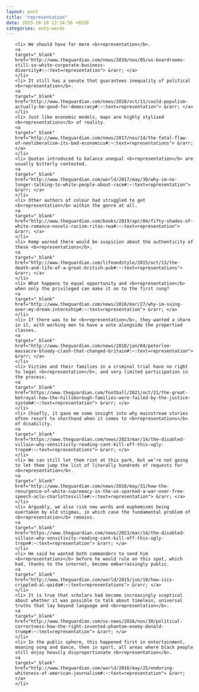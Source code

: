 ```yaml
---
layout: post
title: "representation"
date: 2023-10-10 12:34:56 +0530
categories: auto-words
---
```

<ol>

    <li> We should have far more <b>representation</b>.
    <a 
    target="_blank" 
    href="http://www.theguardian.com/news/2019/nov/05/us-boardrooms-still-so-white-corporate-business-diversity#:~:text=representation"> &rarr; </a>
    </li>
    <li> It still has a senate that guarantees inequality of political <b>representation</b>.
    <a 
    target="_blank" 
    href="http://www.theguardian.com/news/2018/oct/11/could-populism-actually-be-good-for-democracy#:~:text=representation"> &rarr; </a>
    </li>
    <li> Just like economic models, maps are highly stylised <b>representations</b> of reality.
    <a 
    target="_blank" 
    href="http://www.theguardian.com/news/2017/nov/14/the-fatal-flaw-of-neoliberalism-its-bad-economics#:~:text=representations"> &rarr; </a>
    </li>
    <li> Quotas introduced to balance unequal <b>representation</b> are usually bitterly contested.
    <a 
    target="_blank" 
    href="http://www.theguardian.com/world/2017/may/30/why-im-no-longer-talking-to-white-people-about-race#:~:text=representation"> &rarr; </a>
    </li>
    <li> Other authors of colour had struggled to get <b>representation</b> within the genre at all.
    <a 
    target="_blank" 
    href="http://www.theguardian.com/books/2019/apr/04/fifty-shades-of-white-romance-novels-racism-ritas-rwa#:~:text=representation"> &rarr; </a>
    </li>
    <li> Kemp warned there would be suspicion about the authenticity of these <b>representations</b>.
    <a 
    target="_blank" 
    href="http://www.theguardian.com/lifeandstyle/2015/oct/13/the-death-and-life-of-a-great-british-pub#:~:text=representations"> &rarr; </a>
    </li>
    <li> What happens to equal opportunity and <b>representation</b> when only the privileged can make it on to the first rung?
    <a 
    target="_blank" 
    href="http://www.theguardian.com/news/2018/mar/27/why-im-suing-over-my-dream-internship#:~:text=representation"> &rarr; </a>
    </li>
    <li> If there was to be <b>representation</b>, they wanted a share in it, with working men to have a vote alongside the propertied classes.
    <a 
    target="_blank" 
    href="http://www.theguardian.com/news/2018/jan/04/peterloo-massacre-bloody-clash-that-changed-britain#:~:text=representation"> &rarr; </a>
    </li>
    <li> Victims and their families in a criminal trial have no right to legal <b>representation</b>, and very limited participation in the process.
    <a 
    target="_blank" 
    href="https://www.theguardian.com/football/2021/oct/21/the-great-betrayal-how-the-hillsborough-families-were-failed-by-the-justice-system#:~:text=representation"> &rarr; </a>
    </li>
    <li> Chiefly, it gave me some insight into why mainstream stories often resort to shorthand when it comes to <b>representations</b> of disability.
    <a 
    target="_blank" 
    href="https://www.theguardian.com/news/2023/mar/14/the-disabled-villain-why-sensitivity-reading-cant-kill-off-this-ugly-trope#:~:text=representations"> &rarr; </a>
    </li>
    <li> We can still let them riot at this park, but we’re not going to let them jump the list of literally hundreds of requests for <b>representation</b>.
    <a 
    target="_blank" 
    href="http://www.theguardian.com/news/2018/may/31/how-the-resurgence-of-white-supremacy-in-the-us-sparked-a-war-over-free-speech-aclu-charlottesville#:~:text=representation"> &rarr; </a>
    </li>
    <li> Arguably, we also risk new words and euphemisms being overtaken by old stigmas, in which case the fundamental problem of <b>representation</b> remains.
    <a 
    target="_blank" 
    href="https://www.theguardian.com/news/2023/mar/14/the-disabled-villain-why-sensitivity-reading-cant-kill-off-this-ugly-trope#:~:text=representation"> &rarr; </a>
    </li>
    <li> He said he wanted both commanders to send him <b>representations</b> before he would rule on this spat, which had, thanks to the internet, become embarrassingly public.
    <a 
    target="_blank" 
    href="http://www.theguardian.com/world/2015/jun/10/how-isis-crippled-al-qaida#:~:text=representations"> &rarr; </a>
    </li>
    <li> It is true that scholars had become increasingly sceptical about whether it was possible to talk about timeless, universal truths that lay beyond language and <b>representation</b>.
    <a 
    target="_blank" 
    href="http://www.theguardian.com/us-news/2016/nov/30/political-correctness-how-the-right-invented-phantom-enemy-donald-trump#:~:text=representation"> &rarr; </a>
    </li>
    <li> In the public sphere, this happened first in entertainment, meaning song and dance, then in sport, all areas where black people still enjoy heavily disproportionate <b>representation</b>.
    <a 
    target="_blank" 
    href="http://www.theguardian.com/world/2016/may/25/enduring-whiteness-of-american-journalism#:~:text=representation"> &rarr; </a>
    </li>
